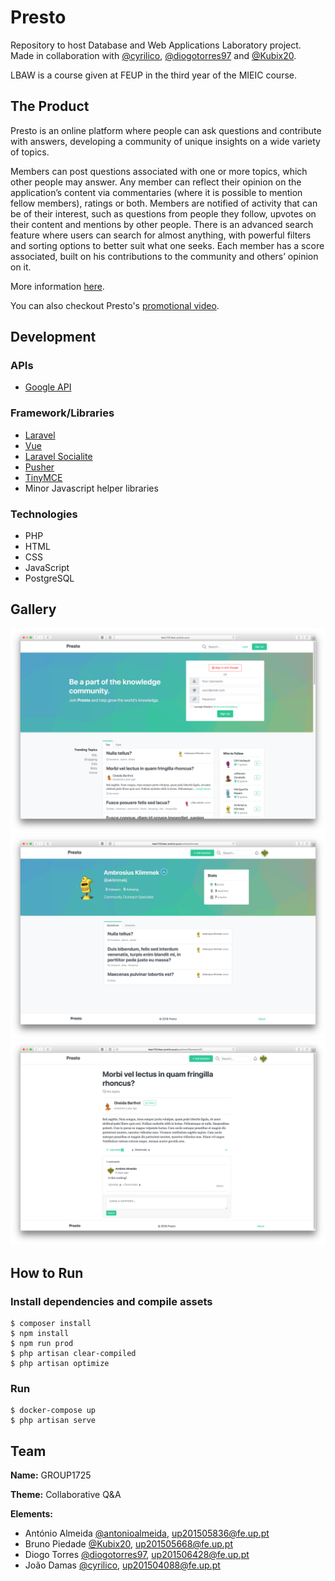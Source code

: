 # Presto
Repository to host Database and Web Applications Laboratory project. Made  in collaboration with [@cyrilico](https://github.com/cyrilico), [@diogotorres97](https://github.com/diogotorres97) and [@Kubix20](https://github.com/Kubix20).

LBAW is a course given at FEUP in the third year of the MIEIC course.

## The Product
Presto is an online platform where people can ask questions and contribute with answers, developing a community of unique insights on a wide variety of topics.

Members can post questions associated with one or more topics, which other people may answer. Any member can reflect their opinion on the application’s content via commentaries (where it is possible to mention fellow members), ratings or both. Members
are notified of activity that can be of their interest, such as questions from people they follow, upvotes on their content and mentions by other people. There is an advanced search feature where users can search for almost anything, with powerful filters and sorting options to better suit what one seeks. Each member has a score associated, built on his contributions to the community and others’ opinion on it.

More information [here](https://github.com/antonioalmeida/lbaw1725/tree/master/docs/Artifacts).

You can also checkout Presto's [promotional video](https://www.youtube.com/watch?v=EEsTcBUwF6o).

## Development

### APIs
* [Google API](https://developers.google.com/identity/protocols/OAuth2)

### Framework/Libraries
* [Laravel](https://laravel.com/)
* [Vue](https://vuejs.org/)
* [Laravel Socialite](https://laravel.com/docs/5.5/socialite)
* [Pusher](https://pusher.com/)
* [TinyMCE](https://www.tinymce.com/)
* Minor Javascript helper libraries

### Technologies 
* PHP
* HTML
* CSS
* JavaScript
* PostgreSQL

## Gallery

[<img src="/docs/res/index.png">](/docs/res/index.png)                                                                                                                              
[<img src="/docs/res/profile.png">](/docs/res/profile.png)                                                                                                                              
[<img src="/docs/res/answer.png">](/docs/res/answer.png)                                                                                                                              
 
## How to Run
### Install dependencies and compile assets
```
$ composer install
$ npm install
$ npm run prod
$ php artisan clear-compiled
$ php artisan optimize
```

### Run
```
$ docker-compose up
$ php artisan serve
```

## Team 
  **Name:** GROUP1725

  **Theme:** Collaborative Q&A
  
  **Elements:**
- António Almeida [@antonioalmeida](https://github.com/antonioalmeida), up201505836@fe.up.pt
- Bruno Piedade [@Kubix20](https://github.com/Kubix20), up201505668@fe.up.pt
- Diogo Torres [@diogotorres97](https://github.com/diogotorres97), up201506428@fe.up.pt
- João Damas [@cyrilico](https://github.com/cyrilico), up201504088@fe.up.pt
